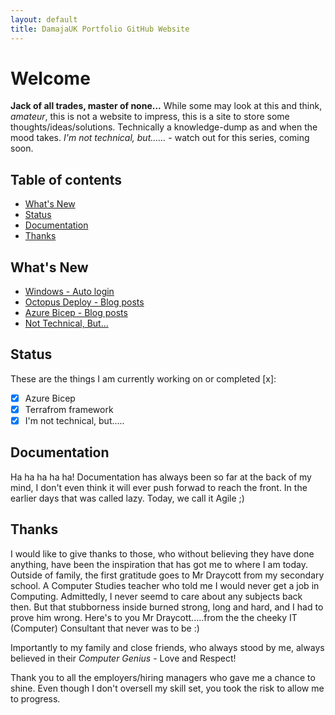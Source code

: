 ```yaml
---
layout: default
title: DamajaUK Portfolio GitHub Website
---
```


# Welcome

**Jack of all trades, master of none...**
While some may look at this and think, *amateur*, this is not a website to impress, this is a site to store some thoughts/ideas/solutions. 
Technically a knowledge-dump as and when the mood takes. *I'm not technical, but......* - watch out for this series, coming soon.

## Table of contents

- [What's New](#whats-new)
- [Status](#status)
- [Documentation](#documentation)
- [Thanks](#thanks)

## What's New
- [Windows - Auto login](https://d4majauk.github.io/Portfolio/windows/2022/09/16/autostart-login-vm.html)
- [Octopus Deploy - Blog posts](https://d4majauk.github.io/Portfolio/octopus)
- [Azure Bicep - Blog posts](https://d4majauk.github.io/Portfolio/bicep)
- [Not Technical, But...](https://d4majauk.github.io/Portfolio/not-technical/2022/09/06/not-technical-but.html)

## Status

These are the things I am currently working on or completed [x]:

  - [x] Azure Bicep
  - [x] Terrafrom framework
  - [x] I'm not technical, but.....

## Documentation

Ha ha ha ha ha! Documentation has always been so far at the back of my mind, I don't even think it will ever push forwad to reach the front. 
In the earlier days that was called lazy. Today, we call it Agile ;)

## Thanks

I would like to give thanks to those, who without believing they have done anything, have been the inspiration that has got me to where I am today.
Outside of family, the first gratitude goes to Mr Draycott from my secondary school. A Computer Studies teacher who told me I would never get a job in Computing.
Admittedly, I never seemd to care about any subjects back then. But that stubborness inside burned strong, long and hard, and I had to prove him wrong. 
Here's to you Mr Draycott.....from the the cheeky IT (Computer) Consultant that never was to be :)

Importantly to my family and close friends, who always stood by me, always believed in their *Computer Genius* - Love and Respect!

Thank you to all the employers/hiring managers who gave me a chance to shine. Even though I don't oversell my skill set, you took the risk to allow me to progress.
